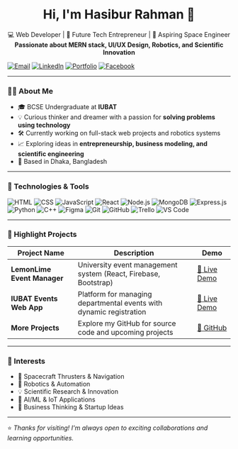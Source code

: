 <h1 align="center">Hi, I'm Hasibur Rahman 👋</h1>
<p align="center">
  💻 Web Developer | 🚀 Future Tech Entrepreneur | 🌙 Aspiring Space Engineer <br>
  <strong>Passionate about MERN stack, UI/UX Design, Robotics, and Scientific Innovation</strong>
</p>


[![Email](https://img.shields.io/badge/Email-inbox.hasibur.rahman@gmail.com-007ACC?style=flat&logo=gmail)](mailto:inbox.hasibur.rahman@gmail.com)
[![LinkedIn](https://img.shields.io/badge/LinkedIn-Hasibur_Rahman-007ACC?style=flat&logo=linkedin)](https://www.linkedin.com/in/inboxhasibur/)
[![Portfolio](https://img.shields.io/badge/Portfolio-hasibur.liveblog365.com-007ACC?style=flat&logo=firefox)](https://hasibur.liveblog365.com)
[![Facebook](https://img.shields.io/badge/Facebook-Hasibur_Rahman-007ACC?style=flat&logo=facebook)](https://facebook.com)

---

### 👨‍💻 About Me

- 🎓 BCSE Undergraduate at **IUBAT**
- 💡 Curious thinker and dreamer with a passion for **solving problems using technology**
- 🛠️ Currently working on full-stack web projects and robotics systems
- 📈 Exploring ideas in **entrepreneurship, business modeling, and scientific engineering**
- 📍 Based in Dhaka, Bangladesh

---

### 🧰 Technologies & Tools

![HTML](https://img.shields.io/badge/-HTML5-007ACC?style=flat&logo=html5&logoColor=white)
![CSS](https://img.shields.io/badge/-CSS3-007ACC?style=flat&logo=css3&logoColor=white)
![JavaScript](https://img.shields.io/badge/-JavaScript-007ACC?style=flat&logo=javascript&logoColor=white)
![React](https://img.shields.io/badge/-React-007ACC?style=flat&logo=react&logoColor=white)
![Node.js](https://img.shields.io/badge/-Node.js-007ACC?style=flat&logo=node.js&logoColor=white)
![MongoDB](https://img.shields.io/badge/-MongoDB-007ACC?style=flat&logo=mongodb&logoColor=white)
![Express.js](https://img.shields.io/badge/-Express.js-007ACC?style=flat&logo=express&logoColor=white)
![Python](https://img.shields.io/badge/-Python-007ACC?style=flat&logo=python&logoColor=white)
![C++](https://img.shields.io/badge/-C++-007ACC?style=flat&logo=cplusplus&logoColor=white)
![Figma](https://img.shields.io/badge/-Figma-007ACC?style=flat&logo=figma&logoColor=white)
![Git](https://img.shields.io/badge/-Git-007ACC?style=flat&logo=git&logoColor=white)
![GitHub](https://img.shields.io/badge/-GitHub-007ACC?style=flat&logo=github&logoColor=white)
![Trello](https://img.shields.io/badge/-Trello-007ACC?style=flat&logo=trello&logoColor=white)
![VS Code](https://img.shields.io/badge/-VSCode-007ACC?style=flat&logo=visual-studio-code&logoColor=white)

---

### 🌟 Highlight Projects

| Project Name | Description | Demo |
| ------------ | ----------- | ---- |
| **LemonLime Event Manager** | University event management system (React, Firebase, Bootstrap) | [🔗 Live Demo](https://iubat-lemonlime.vercel.app/) |
| **IUBAT Events Web App** | Platform for managing departmental events with dynamic registration | [🔗 Live Demo](https://iubat-events.vercel.app/) |
| **More Projects** | Explore my GitHub for source code and upcoming projects | [🔗 GitHub](https://github.com/inbox-hasibur) |

---

### 🚀 Interests

- 🚀 Spacecraft Thrusters & Navigation
- 🤖 Robotics & Automation
- 💡 Scientific Research & Innovation
- 🧠 AI/ML & IoT Applications
- 💼 Business Thinking & Startup Ideas

---

⭐ *Thanks for visiting! I'm always open to exciting collaborations and learning opportunities.*

